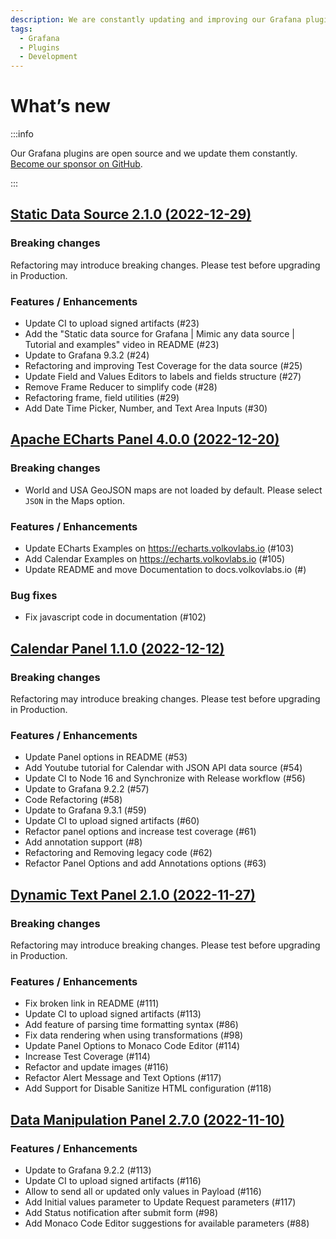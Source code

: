 ```yaml
---
description: We are constantly updating and improving our Grafana plugins.
tags:
  - Grafana
  - Plugins
  - Development
---
```


# What’s new

:::info

Our Grafana plugins are open source and we update them constantly. [Become our sponsor on GitHub](https://github.com/sponsors/VolkovLabs).

:::


## [Static Data Source 2.1.0 (2022-12-29)](https://github.com/VolkovLabs/volkovlabs-static-datasource/releases/tag/v2.1.0)

### Breaking changes

Refactoring may introduce breaking changes. Please test before upgrading in Production.

### Features / Enhancements

- Update CI to upload signed artifacts (#23)
- Add the "Static data source for Grafana | Mimic any data source | Tutorial and examples" video in README (#23)
- Update to Grafana 9.3.2 (#24)
- Refactoring and improving Test Coverage for the data source (#25)
- Update Field and Values Editors to labels and fields structure (#27)
- Remove Frame Reducer to simplify code (#28)
- Refactoring frame, field utilities (#29)
- Add Date Time Picker, Number, and Text Area Inputs (#30)

## [Apache ECharts Panel 4.0.0 (2022-12-20)](https://github.com/VolkovLabs/volkovlabs-echarts-panel/releases/tag/v4.0.0)

### Breaking changes

- World and USA GeoJSON maps are not loaded by default. Please select `JSON` in the Maps option.

### Features / Enhancements

- Update ECharts Examples on https://echarts.volkovlabs.io (#103)
- Add Calendar Examples on https://echarts.volkovlabs.io (#105)
- Update README and move Documentation to docs.volkovlabs.io (#)

### Bug fixes

- Fix javascript code in documentation (#102)

## [Calendar Panel 1.1.0 (2022-12-12)](https://github.com/VolkovLabs/volkovlabs-calendar-panel/releases/tag/v1.1.0)

### Breaking changes

Refactoring may introduce breaking changes. Please test before upgrading in Production.

### Features / Enhancements

- Update Panel options in README (#53)
- Add Youtube tutorial for Calendar with JSON API data source (#54)
- Update CI to Node 16 and Synchronize with Release workflow (#56)
- Update to Grafana 9.2.2 (#57)
- Code Refactoring (#58)
- Update to Grafana 9.3.1 (#59)
- Update CI to upload signed artifacts (#60)
- Refactor panel options and increase test coverage (#61)
- Add annotation support (#8)
- Refactoring and Removing legacy code (#62)
- Refactor Panel Options and add Annotations options (#63)

## [Dynamic Text Panel 2.1.0 (2022-11-27)](https://github.com/VolkovLabs/volkovlabs-dynamictext-panel/releases/tag/v2.1.0)

### Breaking changes

Refactoring may introduce breaking changes. Please test before upgrading in Production.

### Features / Enhancements

- Fix broken link in README (#111)
- Update CI to upload signed artifacts (#113)
- Add feature of parsing time formatting syntax (#86)
- Fix data rendering when using transformations (#98)
- Update Panel Options to Monaco Code Editor (#114)
- Increase Test Coverage (#114)
- Refactor and update images (#116)
- Refactor Alert Message and Text Options (#117)
- Add Support for Disable Sanitize HTML configuration (#118)

## [Data Manipulation Panel 2.7.0 (2022-11-10)](https://github.com/VolkovLabs/volkovlabs-form-panel/releases/tag/v2.7.0)

### Features / Enhancements

- Update to Grafana 9.2.2 (#113)
- Update CI to upload signed artifacts (#116)
- Allow to send all or updated only values in Payload (#116)
- Add Initial values parameter to Update Request parameters (#117)
- Add Status notification after submit form (#98)
- Add Monaco Code Editor suggestions for available parameters (#88)
